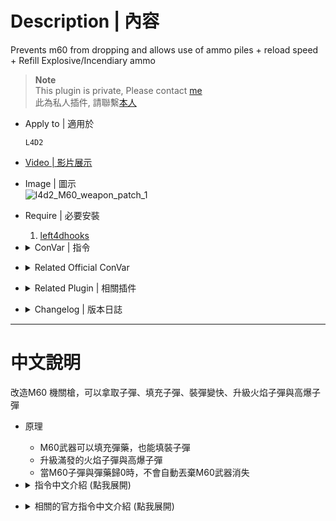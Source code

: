 # Description | 內容
Prevents m60 from dropping and allows use of ammo piles + reload speed + Refill Explosive/Incendiary ammo

> __Note__ <br/>
This plugin is private, Please contact [me](/#私人插件列表-private-plugins-list)<br/>
此為私人插件, 請聯繫[本人](/#私人插件列表-private-plugins-list)

* Apply to | 適用於
    ```
    L4D2
    ```

* [Video | 影片展示](https://youtu.be/w9X7Vcw2VXQ)

* Image | 圖示
    <br/>![l4d2_M60_weapon_patch_1](image/l4d2_M60_weapon_patch_1.gif)

* Require | 必要安裝
    1. [left4dhooks](https://forums.alliedmods.net/showthread.php?t=321696)

* <details><summary>ConVar | 指令</summary>

    * cfg/sourcemod/l4d2_M60_weapon_patch.cfg
        ```php
        // If 1, allow players to pick up ammo to resupply the M60.
        l4d2_M60_weapon_patch_resupply "1"

        // If 1, drop M60 when reaching 0 clip/ammo.
        l4d2_M60_weapon_patch_drop "0"

        // M60 Reload Speed is multiplied by this value (clamped between 0.2 and 1.0, 1.0=Off)
        l4d2_M60_weapon_patch_weaponreload_rate "1.0"

        // Refill M60 Explosive Ammo on pickup, 0=Off, 1=Cost current ammo, 2=Give extra ammo
        l4d2_M60_weapon_patch_upgrade_explosive_fix "1"

        // Refill M60 Incendiary Ammo on pickup, 0=Off, 1=Cost current ammo, 2=Give extra ammo
        l4d2_M60_weapon_patch_upgrade_incendiary_fix "1"
        ```
</details>

* <details><summary>Related Official ConVar</summary>

	* write down the following cvars in cfg/server.cfg
		```php
		// M60 reserve ammo (-2 = infinite ammo)
		sm_cvar ammo_m60_max 300
		```
</details>

* <details><summary>Related Plugin | 相關插件</summary>

	1. [l4d2_shield_equip](/L4D_插件/Nothing_Impossible_%E7%84%A1%E7%90%86%E6%94%B9%E9%80%A0%E7%89%88/l4d2_shield_equip): You can get shield by killing tank/witch or shield dropped by riot uncommon infected
		> 新武器: 防暴盾牌
</details>

* <details><summary>Changelog | 版本日誌</summary>

    * v1.1h (2025-7-3)
        * Refill Explosive/Incendiary ammo with extra ammo
        * Update cvars

    * v1.0h (2023-7-5)
	    * Add cvars
	    * Prevents m60 from dropping when 0 clip
	    * M60 Reload speed
	    * Refill Explosive/Incendiary ammo

    * v1.0.9
	    * [Originl Plugin By Lux](https://forums.alliedmods.net/showthread.php?t=323408)
</details>

- - - -
# 中文說明
改造M60 機關槍，可以拿取子彈、填充子彈、裝彈變快、升級火焰子彈與高爆子彈

* 原理
    * M60武器可以填充彈藥，也能填裝子彈
    * 升級滿發的火焰子彈與高爆子彈
    * 當M60子彈與彈藥歸0時，不會自動丟棄M60武器消失

* <details><summary>指令中文介紹 (點我展開)</summary>

    * cfg/sourcemod/l4d2_M60_weapon_patch.cfg
        ```php
        // 為1時，M60武器可以填充彈藥
        l4d2_M60_weapon_patch_resupply "1"

        // 為1時，M60武器子彈歸0時自動丟棄
        l4d2_M60_weapon_patch_drop "0"

        // M60 裝彈速度調整 (介於 0.2 ~ 1.0, 1.0=不改變)
        l4d2_M60_weapon_patch_weaponreload_rate "1.0"

        // M60武器可以裝滿高爆子彈, 0=關閉這樣項功能, 1=消耗普通彈藥, 2=不消耗普通彈藥
        l4d2_M60_weapon_patch_upgrade_explosive_fix "1"

        // M60武器可以裝滿火焰子彈, 0=關閉這樣項功能, 1=消耗普通彈藥, 2=不消耗普通彈藥
        l4d2_M60_weapon_patch_upgrade_incendiary_fix "1"
        ```
</details>

* <details><summary>相關的官方指令中文介紹 (點我展開)</summary>

	* 以下指令寫入文件 cfg/server.cfg，可自行調整
		```php
		// M60 備用子彈 (-2 = 無限的子彈)
		sm_cvar ammo_m60_max 300
		```
</details>
